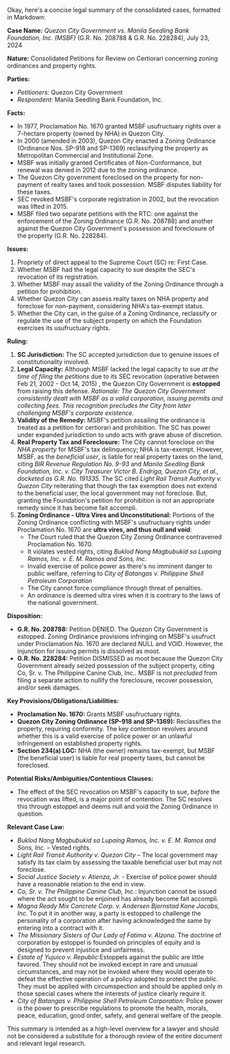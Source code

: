 Okay, here's a concise legal summary of the consolidated cases, formatted in Markdown:

**Case Name:** *Quezon City Government vs. Manila Seedling Bank Foundation, Inc. (MSBF)* (G.R. No. 208788 & G.R. No. 228284), July 23, 2024

**Nature:** Consolidated Petitions for Review on Certiorari concerning zoning ordinances and property rights.

**Parties:**
*   *Petitioners:* Quezon City Government
*   *Respondent:* Manila Seedling Bank Foundation, Inc.

**Facts:**

*   In 1977, Proclamation No. 1670 granted MSBF usufructuary rights over a 7-hectare property (owned by NHA) in Quezon City.
*   In 2000 (amended in 2003), Quezon City enacted a Zoning Ordinance (Ordinance Nos. SP-918 and SP-1369) reclassifying the property as Metropolitan Commercial and Institutional Zone.
*   MSBF was initially granted Certificates of Non-Conformance, but renewal was denied in 2012 due to the zoning ordinance.
*   The Quezon City government foreclosed on the property for non-payment of realty taxes and took possession. MSBF disputes liability for these taxes.
*   SEC revoked MSBF's corporate registration in 2002, but the revocation was lifted in 2015.
*   MSBF filed two separate petitions with the RTC: one against the enforcement of the Zoning Ordinance (G.R. No. 208788) and another against the Quezon City Government's possession and foreclosure of the property (G.R. No. 228284).

**Issues:**

1.  Propriety of direct appeal to the Supreme Court (SC) re: First Case.
2.  Whether MSBF had the legal capacity to sue despite the SEC's revocation of its registration.
3.  Whether MSBF may assail the validity of the Zoning Ordinance through a petition for prohibition.
4.  Whether Quezon City can assess realty taxes on NHA property and foreclose for non-payment, considering NHA's tax-exempt status.
5.  Whether the City can, in the guise of a Zoning Ordinance, reclassify or regulate the use of the subject property on which the Foundation exercises its usufructuary rights.

**Ruling:**

1.  **SC Jurisdiction:** The SC accepted jurisdiction due to genuine issues of constitutionality involved.
2.  **Legal Capacity:** Although MSBF lacked the legal capacity to sue *at the time of filing the petitions* due to its SEC revocation (operative between Feb 21, 2002 - Oct 14, 2015) , the Quezon City Government is **estopped** from raising this defense. *Rationale: The Quezon City Government consistently dealt with MSBF as a valid corporation, issuing permits and collecting fees. This recognition precludes the City from later challenging MSBF's corporate existence.*
3.  **Validity of the Remedy:** MSBF's petition assailing the ordinance is treated as a petition for certiorari and prohibition. The SC has power under expanded jurisdiction to undo acts with grave abuse of discretion.
4.  **Real Property Tax and Foreclosure:** The City cannot foreclose on the *NHA property* for MSBF's tax delinquency; NHA is tax-exempt. However, MSBF, as the *beneficial user*, is liable for real property taxes on the land, citing *BIR Revenue Regulation No. 9-93* and *Manila Seedling Bank Foundation, Inc. v. City Treasurer Victor B. Endriga, Quezon City, et al., docketed as G.R. No. 191335.* The SC cited *Light Rail Transit Authority v. Quezon City* reiterating that though the tax exemption does not extend to the beneficial user, the local government may not foreclose. But, granting the Foundation's petition for prohibition is not an appropriate remedy since it has become fait accompli.
5.  **Zoning Ordinance - Ultra Vires and Unconstitutional:** Portions of the Zoning Ordinance conflicting with MSBF's usufructuary rights under Proclamation No. 1670 are **ultra vires, and thus null and void**:
    *   The Court ruled that the Quezon City Zoning Ordinance contravened Proclamation No. 1670.
    *   It violates vested rights, citing *Buklod Nang Magbubukid sa Lupaing Ramos, Inc. v. E. M. Ramos and Sons, Inc.*
    *   Invalid exercise of police power as there's no imminent danger to public welfare, referring to *City of Batangas v. Philippine Shell Petroleum Corporation*
    *   The City cannot force compliance through threat of penalties.
    *   An ordinance is deemed ultra vires when it is contrary to the laws of the national government.

**Disposition:**

*   **G.R. No. 208788:** Petition DENIED. The Quezon City Government is estopped. Zoning Ordinance provisions infringing on MSBF's usufruct under Proclamation No. 1670 are declared NULL and VOID. However, the injunction for issuing permits is dissolved as moot.
*   **G.R. No. 228284:** Petition DISMISSED as moot because the Quezon City Government already seized possession of the subject property, citing Co, Sr. v. The Philippine Canine Club, Inc.. MSBF is *not precluded* from filing a separate action to nullify the foreclosure, recover possession, and/or seek damages.

**Key Provisions/Obligations/Liabilities:**

*   **Proclamation No. 1670:** Grants MSBF usufructuary rights.
*   **Quezon City Zoning Ordinance (SP-918 and SP-1369):** Reclassifies the property, requiring conformity.  The key contention revolves around whether this is a valid exercise of police power or an unlawful infringement on established property rights.
*   **Section 234(a) LGC:** NHA (the owner) remains tax-exempt, but MSBF (the beneficial user) is liable for real property taxes, but cannot be foreclosed.

**Potential Risks/Ambiguities/Contentious Clauses:**

*   The effect of the SEC revocation on MSBF's capacity to sue, *before* the revocation was lifted, is a major point of contention.  The SC resolves this through estoppel and deems null and void the Zoning Ordinance in question.

**Relevant Case Law:**

*   *Buklod Nang Magbubukid sa Lupaing Ramos, Inc. v. E. M. Ramos and Sons, Inc.* – Vested rights.
*   *Light Rail Transit Authority v. Quezon City* – The local government may satisfy its tax claim by assessing the taxable beneficial user but may not foreclose.
*   *Social Justice Society v. Atienza, Jr.* - Exercise of police power should have a reasonable relation to the end in view.
*   *Co, Sr. v. The Philippine Canine Club, Inc.*: Injunction cannot be issued where the act sought to be enjoined has already become fait accompli.
*    *Magna Ready Mix Concrete Corp. v. Andersen Bjornstad Kane Jacobs, Inc.* To put it in another way, a party is estopped to challenge the personality of a corporation after having acknowledged the same by entering into a contract with it.
* *The Missionary Sisters of Our Lady of Fatima v. Alzona*. The doctrine of corporation by estoppel is founded on principles of equity and is designed to prevent injustice and unfairness.
* *Estate of Yujuico v. Republic*:Estoppels against the public are little favored. They should not be invoked except in rare and unusual circumstances, and may not be invoked where they would operate to defeat the effective operation of a policy adopted to protect the public. They must be applied with circumspection and should be applied only in those special cases where the interests of justice clearly require it.
* *City of Batangas v. Philippine Shell Petroleum Corporation*: Police power is the power to prescribe regulations to promote the health, morals, peace, education, good order, safety, and general welfare of the people.

This summary is intended as a high-level overview for a lawyer and should not be considered a substitute for a thorough review of the entire document and relevant legal research.
